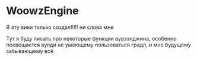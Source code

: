 # WoowzEngine

Я эту вики только создал!!!!! ни слова мне

Тут я буду писать про некоторые функции вувзэнджина, особенно посвещается вулди не умеющему пользоваться градл, и мне будущему забывающему всё